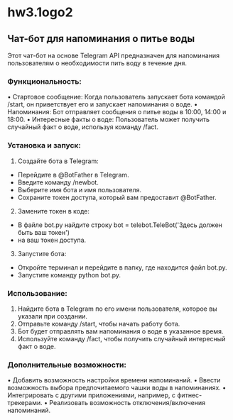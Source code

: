 # hw3.1ogo2
## Чат-бот для напоминания о питье воды

Этот чат-бот на основе Telegram API предназначен для напоминания пользователям о необходимости пить воду в течение дня. 

### Функциональность:

• Стартовое сообщение: Когда пользователь запускает бота командой /start, он приветствует его и запускает напоминания о воде.
• Напоминания: Бот отправляет сообщения о питье воды в 10:00, 14:00 и 18:00.
• Интересные факты о воде: Пользователь может получить случайный факт о воде, используя команду /fact. 

### Установка и запуск:

1. Создайте бота в Telegram:
  * Перейдите в @BotFather в Telegram.
  * Введите команду /newbot.
  * Выберите имя бота и имя пользователя.
  * Сохраните токен доступа, который вам предоставит @BotFather.
2. Замените токен в коде:
  * В файле bot.py найдите строку bot = telebot.TeleBot('Здесь должен быть ваш токен')
  * на ваш токен доступа.
3. Запустите бота:
  * Откройте терминал и перейдите в папку, где находится файл bot.py.
  * Запустите команду python bot.py.

### Использование:

1. Найдите бота в Telegram по его имени пользователя, которое вы указали при создании.
2. Отправьте команду /start, чтобы начать работу бота.
3. Бот будет отправлять вам напоминания о воде в указанное время.
4. Используйте команду /fact, чтобы получить случайный интересный факт о воде.

### Дополнительные возможности:

• Добавить возможность настройки времени напоминаний.
• Ввести возможность выбора предпочитаемого чашки воды в напоминаниях.
• Интегрировать с другими приложениями, например, с фитнес-трекерами.
• Реализовать возможность отключения/включения напоминаний.